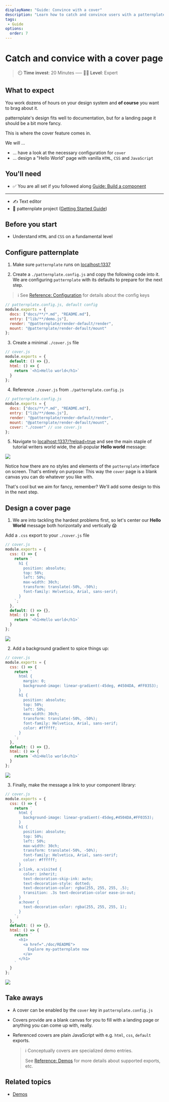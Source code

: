 ```yaml
---
displayName: "Guide: Convince with a cover"
description: "Learn how to catch and convince users with a patternplate cover page"
tags: 
 - Guide
options:
  order: 7
---
```


# Catch and convice with a cover page

> :timer_clock: **Time invest**: 20 Minutes ––– :woman_student: **Level**: Expert


## What to expect

You work dozens of hours on your design system and **of course** you want to brag about it. 

patternplate's design fits well to documentation, but for a landing page it should be a bit more fancy.

This is where the cover feature comes in.


We will …

* … have a look at the necessary configuration for `cover`
* … design a "Hello World" page with vanilla `HTML`, `CSS` and `JavaScript`

## You'll need

* :white_check_mark: You are all set if you followed along [Guide: Build a component](./doc/docs/guides/add-component?guides-enabled=true)

---

* :writing_hand: Text editor
* :file_folder: patternplate project ([Getting Started Guide](./doc/docs/guides/getting-started?guides-enabled=true))

## Before you start

* Understand `HTML` and `CSS` on a fundamental level

## Configure patternplate

1. Make sure `patternplate` runs on [localhost:1337](http://localhost:1337) 

2. Create a `./patternplate.config.js` and copy the following code into it. We are configuring `patternplate` with its defaults to prepare for the next step.

  > :information_source: See [Reference: Configuration](./doc/docs/reference/configuration) for details about the config keys

```js
// patternplate.config.js, default config
module.exports = {
  docs: ["docs/**/*.md", "README.md"],
  entry: ["lib/**/demo.js"],
  render: "@patternplate/render-default/render",
  mount: "@patternplate/render-default/mount"
};
```

3. Create a minimal `./cover.js` file

```js
// cover.js
module.exports = {
  default: () => {},
  html: () => {
    return `<h1>Hello world</h1>`
  }
};

```

4. Reference `./cover.js` from `./patternplate.config.js`

```js
// patternplate.config.js
module.exports = {
  docs: ["docs/**/*.md", "README.md"],
  entry: ["lib/**/demo.js"],
  render: "@patternplate/render-default/render",
  mount: "@patternplate/render-default/mount",
  cover: "./cover" // use cover.js
};
```

5. Navigate to [localhost:1337/?reload=true](http://localhost:1337/?reload=true) and see the main staple of  tutorial writers world wide, the all-popular **Hello world** message:

  ![](https://patternplate.github.io/media/images/screenshot-cover.svg)

Notice how there are no styles and elements of the `patternplate` interface on screen. That's entirely on purpose: This way the `cover` page is a blank canvas you can do whatever you like with.

That's cool but we aim for fancy, remember? We'll add some design to this
in the next step.

## Design a cover page

1. We are into tackling the hardest problems first, so let's center our **Hello World** message both horizontally and vertically :scream:

  Add a `.css` export to your `./cover.js` file

  ```js
  // cover.js
  module.exports = {
    css: () => {
      return `
        h1 {
          position: absolute;
          top: 50%;
          left: 50%;
          max-width: 30ch;
          transform: translate(-50%, -50%);
          font-family: Helvetica, Arial, sans-serif;
        }
      `;
    },
    default: () => {},
    html: () => {
      return `<h1>Hello world</h1>`
    }
  };
  ```

![](https://patternplate.github.io/media/images/screenshot-cover-css.svg)

2. Add a background gradient to spice things up:

  ```js
  // cover.js
  module.exports = {
    css: () => {
      return `
        html {
          margin: 0;
          background-image: linear-gradient(-45deg, #4504DA, #FF0353);
        }
        h1 {
          position: absolute;
          top: 50%;
          left: 50%;
          max-width: 30ch;
          transform: translate(-50%, -50%);
          font-family: Helvetica, Arial, sans-serif;
          color: #ffffff;
        }
      `;
    },
    default: () => {},
    html: () => {
      return `<h1>Hello world</h1>`
    }
  };
  ```

![](https://patternplate.github.io/media/images/screenshot-cover-background.svg)


3. Finally, make the message a link to your component library:


  ```js
  // cover.js
  module.exports = {
    css: () => {
      return `
        html {
          background-image: linear-gradient(-45deg,#4504DA,#FF0353);
        }
        h1 {
          position: absolute;
          top: 50%;
          left: 50%;
          max-width: 30ch;
          transform: translate(-50%, -50%);
          font-family: Helvetica, Arial, sans-serif;
          color: #ffffff;
        }
        a:link, a:visited {
          color: inherit;
          text-decoration-skip-ink: auto;
          text-decoration-style: dotted;
          text-decoration-color: rgba(255, 255, 255, .5);
          transition: .3s text-decoration-color ease-in-out;
        }
        a:hover {
          text-decoration-color: rgba(255, 255, 255, 1);
        }
      `;
    },
    default: () => {},
    html: () => {
      return `
        <h1>
          <a href="./doc/README">
            Explore my-patternplate now
          </a>
        </h1>
      `
    }
  };
  ```

![](https://patternplate.github.io/media/images/screenshot-cover-link.svg)

## Take aways

* A cover can be enabled by the `cover` key in `patternplate.config.js` 

* Covers provide are a blank canvas for you to fill with a landing page or anything you can come up with, really.

* Referenced covers are plain JavaScript with e.g. `html`, `css`, `default` exports.

  > :information_source: Conceptually covers are specialized demo entries. 
  > 
  > See [Reference: Demos](./doc/docs/reference/demos) for more details about supported exports, etc.

## Related topics

* [Demos](./doc/docs/reference/demos?reference-enabled=true)
